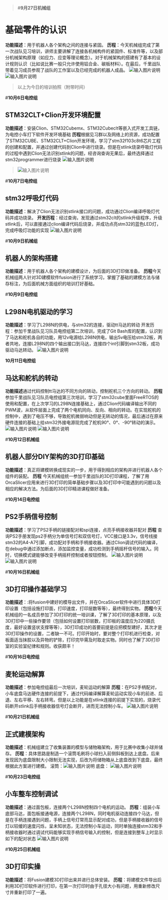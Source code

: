 > #**9月27日机械组**
# 基础零件的认识
**功能描述**：用于机器人各个架构之间的连接与紧固。
**历程**：今天机械组完成了第一次战队见习培训，讲师主要讲解了连接各机械构件的紧固件、标准件等，以及部分机械架构原理（如应力、应变等理论概念）。对于机械架构的搭建有了基本的设计规则认识（比如说比赛一般只允许使用铝合金、碳板材料）。在最后，千里战队带着见习成员参观了战队的工作室以及已经完成的机器人成品。
![输入图片说明](https://github.com/ukpkmkkhdhd/shen-lan-gong-fang-zhan-dui/blob/main/docx/%E5%BE%AE%E4%BF%A1%E5%9B%BE%E7%89%87_20250928011118_12_18.jpg)
![输入图片说明](https://github.com/ukpkmkkhdhd/shen-lan-gong-fang-zhan-dui/blob/main/docx/%E5%BE%AE%E4%BF%A1%E5%9B%BE%E7%89%87_20250928011119_13_18.jpg)
> 以上为今日的培训拍照（附带时间）


 #**10月6日电控组**
## STM32CLT+Clion开发环境配置
**功能描述**：安装Clion、STM32Cubemx、STM32Cubeclt等嵌入式开发工具链，为电控小车打下软件开发环境基础
**历程**根据见习群以及网络上的资源，成功配置了STM32CUBE、STM32CLT+Clion开发环境，学习了stm32f103c8t6芯片工程的创建和配置，并通过创建代码到Clion中进行烧录。但是在stlink烧录呼吸灯代码的过程中遇到Clion无法识别stlink的问题，经咨询查询无果后，最终选择通过stm32programmer进行烧录
![输入图片说明](https://github.com/ukpkmkkhdhd/shen-lan-gong-fang-zhan-dui/blob/master/docs/1.png)
>![输入图片说明](https://github.com/ukpkmkkhdhd/shen-lan-gong-fang-zhan-dui/blob/main/docx/2.png)

#**10月7日电控组**
## stm32呼吸灯代码
**功能描述**：解决了Clion无法识别stlink接口的问题，成功通过Clion编译呼吸灯代码并成功烧录。
**开发历程**：经过查询，发现通过stm32clt的stlink升级程序，升级stlink后，可以直接通过clion编译代码后烧录，并成功点亮stm32的蓝色LED灯，完成呼吸灯功能的实现
![输入图片说明](https://github.com/ukpkmkkhdhd/shen-lan-gong-fang-zhan-dui/blob/main/docx/3.jpg)

#**10月9日机械组**
## 机器人的架构搭建
**功能描述**：用于机器人各个架构的建模设计，为后面的3D打印做准备。
**历程**今天机械组两人针对3D建模软件fusion进行了系统学习，掌握了基础的建模方法与储存标注，为后面机械方面组织的培训打好基础。

#**10月9日电控组**
## L298N电机驱动的学习
**功能描述**：学习了L298N的供电，与stm32的连接，驱动tt马达的转动
开发历程：参加千里战队见习队员电控组第二次培训，完成了Git Bash库的配置，认识到了马达和舵机各自的功能，用12v电源给L298N供电，输出5v电压给stm32板，两者共地，连接L298N的四个输出接口到马达，连接四个int引脚到stm32板，成功驱动马达转动。 
![输入图片说明](https://github.com/ukpkmkkhdhd/shen-lan-gong-fang-zhan-dui/blob/main/docx/4.jpg)

**10月11日电控组**
## 马达和舵机的转动
**功能描述**通过代码控制tt马达的不同方向的转动，控制舵机三个方向的转动。
**历程**参加千里战队见习队员电控组第三次培训，学习了stm32cube里面FreeRTOS的使用和配置，在上次学习的L298N连接基础上，通过Clion代码编译输出不同的PWM波，从软件层面上完成了两个电机同向、反向、相向的转动。在实现舵机的控制中，遇到了电压不够，导致舵机微弱响动但是无转动的情况，最后通过在原来硬件连接的基础上给stm32外接电源现完成了舵机90°、0°、-90°转动的演示。 
  ![输入图片说明](https://github.com/ukpkmkkhdhd/shen-lan-gong-fang-zhan-dui/blob/main/docx/5.jpg)
![输入图片说明](https://github.com/ukpkmkkhdhd/shen-lan-gong-fang-zhan-dui/blob/main/docx/6.jpg)

#**10月12日机械组**
## 机器人部分DIY架构的3D打印基础
**功能描述**：真正将建模转换成现实的一步，用于得到相应的架构并进行机器人各个组件的装配。
**历程** 今天机械组统一参加千里战队的3D打印课程，了解了用OrcaSlicer应用来进行3D打印的简单基础步骤以及3D打印中可能遇到的问题以及相应的解决方法。为后面的3D打印精进课程做好准备。


#**10月14日电控组**
## PS2手柄信号控制
**功能描述**：学习了PS2手柄的链接配对和spi连接，点亮手柄接收器并配对
**历程** 查询PS2手册发现ps2手柄分为单信号灯和双信号灯，VCC接口是3.3v，信号线接stm32的A4-A7引脚，成功配对手柄和手柄接收器。通过Clion调试代码的编译，在debug中通过添加断点，添加监控变量，成功检测到手柄摇杆信号的输入。同时，切换模式键能够改变手柄摇杆控制或者按钮控制。
![输入图片说明](https://github.com/ukpkmkkhdhd/shen-lan-gong-fang-zhan-dui/blob/main/docx/7.jpg)
![输入图片说明](https://github.com/ukpkmkkhdhd/shen-lan-gong-fang-zhan-dui/blob/main/docx/8.jpg)

#**10月16日机械组**
## 3D打印操作基础学习
**功能描述**：:将fusion中建好的模导出文件，并在OrcaSlicer软件中进行具体3D打印设置（包括设施打印面，打印速度，打印层数等等），最终得到实物。
**历程**今天机械组的一名成员参加了3D打印的统一培训课，了解了3D打印的基本原理，以及3D打印中一些操作要领（包括如何设置打印层数，打印板的温度应为220摄氏度，最好设置竖状支撑等等），3D打印成功的首要前提是应把模型建好，其次才是3D打印操作的设置，二者缺一不可。打印开始时，要对整个打印机进行检查，对板面适当抹胶以及异物的铲除，打印完毕需及时取走实物。同时也了解了3D打印室的实验室纪律和规则。收获颇丰！

#**10月16日电控组**
## 麦轮运动解算
**功能描述**：参加电控组最后一次培训，麦轮运动的解算
**历程**：在PS2手柄配对，小车底盘马达硬件连接的前提下，通过代码编译解算麦轮运动实现小车的前进、后退、左右平移、左右转弯。但是以上功能是在stlink连接的前提下实现的，烧录代码断开stlink后手柄接收器信号灯会断开，进而无法控制小车。
![输入图片说明](https://github.com/ukpkmkkhdhd/shen-lan-gong-fang-zhan-dui/blob/main/docx/9.jpg)

#**10月21日机械组**
## 正式建模架构
**功能描述**：机械组建立了收集装置的模型与储物箱架构，用于比赛中收集小球并储存。
**历程**：具体思路是制造一个滚筒毛刷将小球扫入前侧斜板到达上底盘。后来发现因为底盘限制大小限制无法实现，后改为将储物箱从上底盘改到下底盘，最终根据此方案进行建模。
滚筒：![输入图片说明](https://github.com/ukpkmkkhdhd/shen-lan-gong-fang-zhan-dui/blob/main/docx/%E5%B1%8F%E5%B9%95%E6%88%AA%E5%9B%BE%202025-10-26%20142921.png)
底盘：
![输入图片说明](https://github.com/ukpkmkkhdhd/shen-lan-gong-fang-zhan-dui/blob/main/docx/%E5%B1%8F%E5%B9%95%E6%88%AA%E5%9B%BE%202025-10-26%20142907.png)

#**10月23日电控组**
## 小车整车控制调试
**功能描述**：通过面包板，连接两个L298N控制四个电机的运动。
**历程**：组装小车底部马达，面包板接通电源，连接两个L298N，同时电机驱动连接四个马达，但是在手柄连接遇到问题，手柄上信号灯常亮显示配对成功，但是手柄接收器的信号灯以较缓的速度闪烁，呈未知状态，无法控制小车运动，同时单独连接stm32和手柄接收器时通过调试代码能够实现手柄信号输入的控制，但是连接到整车上时显示如下的配对状态
![输入图片说明](https://github.com/ukpkmkkhdhd/shen-lan-gong-fang-zhan-dui/blob/main/docx/10.jpg)

#**10月25日机械组**
## 3D打印实操
**功能描述**：将Fusion建模3D打印出来并进行总体安装。
**历程**：将建模文件导出后利用3D打印软件进行打印，在第一次打印时由于孔径大小有问题，用重新修改尺寸并重新打印了一遍。

